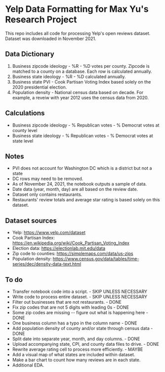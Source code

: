 # Yelp Data Formatting for Max Yu's Research Project

This repo includes all code for processing Yelp's open reviews dataset. Dataset was downloaded in November 2021.

## Data Dictionary

1. Business zipcode ideology - %R - %D votes per county. Zipcode is matched to a county on a database. Each row is calculated annually.
2. Business state ideology - %R - %D calculated annually. 
3. Business state PVI - Cook Partisan Voting Index based solely on the 2020 presidential election.
4. Population density - National census data based on decade. For example, a reveiw with year 2012 uses the census data from 2020.

## Calculations

* Business zipcode ideology - % Republican votes - % Democrat votes at county level
* Business state ideology - % Republican votes - % Democrat votes at state level

## Notes

* PVI does not account for Washington DC which is a district but not a state
* DC rows may need to be removed.
* As of November 24, 2021, the notebook outputs a sample of data.
* Date data (year, month, day) are all based on the review date.
* Dataset only contains restaurants.
* Restaurants' review totals and average star rating is based solely on this dataset.


## Dataset sources

* Yelp: https://www.yelp.com/dataset
* Cook Partisan Index: https://en.wikipedia.org/wiki/Cook_Partisan_Voting_Index
* Election data: https://electionlab.mit.edu/data
* Zip code to counties: https://simplemaps.com/data/us-zips
* Population density: https://www.census.gov/data/tables/time-series/dec/density-data-text.html


## To do

* Transfer notebook code into a script. - SKIP UNLESS NECESSARY
* Write code to process entire dataset. - SKIP UNLESS NECESSARY
* Filter out businesses that are not restaurants. - DONE
* Fix zip codes that are not 5 digits with leading 0s - DONE
* Some zip codes are missing -- figure out what is happening here - DONE
* One business column has a typo in the column name - DONE
* Add population density of county and/or state through census data - DONE
* Split date into separate year, month, and day columns. - DONE
* Upload accompanying state, CPI, and county data files to drive. - DONE
* Rewrite average rating cell to process more efficiently. - MAYBE
* Add a visual map of what states are included within dataset.
* Make a bar chart to count how many reviews are in each state.
* Additional EDA.
